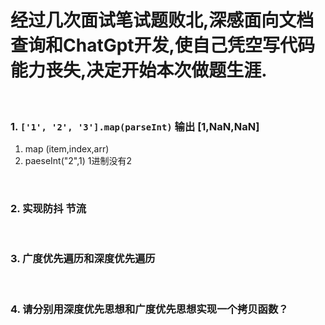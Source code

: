 # 经过几次面试笔试题败北,深感面向文档查询和ChatGpt开发,使自己凭空写代码能力丧失,决定开始本次做题生涯.

<br/>

### 1. `['1', '2', '3'].map(parseInt)`  输出 [1,NaN,NaN]
 1. map (item,index,arr)
 2. paeseInt("2",1) 1进制没有2

 <br/>

 ### 2. 实现防抖 节流

 <br/>

 ### 3. 广度优先遍历和深度优先遍历

  <br/>

 ### 4. 请分别用深度优先思想和广度优先思想实现一个拷贝函数？
